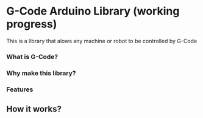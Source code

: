 # G-Code Arduino Library (working progress)
This is a library that alows any machine or robot to be controlled by G-Code

### What is G-Code?

### Why make this library?

### Features

## How it works?
